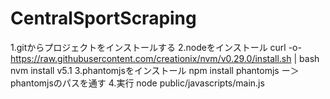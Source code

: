 # CentralSportScraping

1.gitからプロジェクトをインストールする
2.nodeをインストール
  curl -o- https://raw.githubusercontent.com/creationix/nvm/v0.29.0/install.sh | bash
  nvm install v5.1
3.phantomjsをインストール
  npm install phantomjs
  ー＞phantomjsのパスを通す
4.実行
  node public/javascripts/main.js
